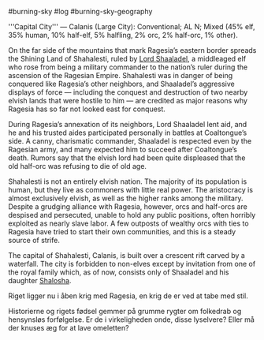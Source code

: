#burning-sky #log #burning-sky-geography

'''Capital City''' — Calanis (Large City): Conventional; AL N; Mixed (45% elf, 35% human, 10% half-elf, 5% halfling, 2% orc, 2% half-orc, 1% other).
On the far side of the mountains that mark Ragesia’s eastern border spreads the Shining Land of Shahalesti, ruled by [Lord Shaaladel](Lord%20Shaaladel.md), a middleaged elf who rose from being a military commander to the nation’s ruler during the ascension of the
Ragesian Empire. Shahalesti was in danger of being conquered like Ragesia’s other neighbors, and Shaaladel’s aggressive displays of force — including the conquest and destruction of two nearby elvish lands that were hostile to him — are credited as major reasons why Ragesia has so far not looked east for conquest.
During Ragesia’s annexation of its neighbors, Lord Shaaladel lent aid, and he and his trusted aides participated personally in battles at Coaltongue’s side. A canny, charismatic commander, Shaaladel is respected even by the Ragesian army, and many
expected him to succeed after Coaltongue’s death. Rumors say that the elvish lord had been quite displeased that the old half-orc was refusing to die of old age.
Shahalesti is not an entirely elvish nation. The majority of its population is human, but they live as commoners with little real power. The aristocracy is almost exclusively elvish, as well as the higher ranks among the military. Despite a grudging alliance with Ragesia, however, orcs and half-orcs are despised and persecuted, unable to hold any public positions, often horribly exploited as nearly slave labor. A few outposts of wealthy orcs with ties to Ragesia have tried to start their own communities, and this is a steady source of strife. 
The capital of Shahalesti, Calanis, is built over a crescent rift carved by a waterfall. The city is forbidden to non-elves except by invitation from one of the royal family which, as of now, consists only of Shaaladel and his daughter [Shalosha](Shalosha.md).
Riget ligger nu i åben krig med Ragesia, en krig de er ved at tabe med stil.
Historierne og rigets fødsel gemmer på grumme rygter om folkedrab og hensynsløs forfølgelse. Er de i virkeligheden onde, disse lyselvere? Eller må der knuses æg for at lave omeletten?
